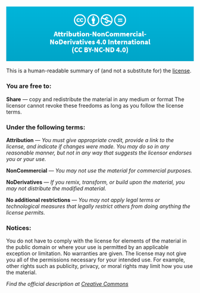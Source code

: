 ![CCBanner](/WikiResources/CCBanner.png)

This is a human-readable summary of (and not a substitute for) the [license](https://creativecommons.org/licenses/by-nc-nd/4.0/legalcode).

### You are free to:

__Share__ — copy and redistribute the material in any medium or format
The licensor cannot revoke these freedoms as long as you follow the license terms.

### Under the following terms:

__Attribution__ — _You must give appropriate credit, provide a link to the license, and indicate if changes were made. You may do so in any reasonable manner, but not in any way that suggests the licensor endorses you or your use._

__NonCommercial__ — _You may not use the material for commercial purposes._

__NoDerivatives__ — _If you remix, transform, or build upon the material, you may not distribute the modified material._

__No additional restrictions__ — _You may not apply legal terms or technological measures that legally restrict others from doing anything the license permits._

### Notices:

You do not have to comply with the license for elements of the material in the public domain or where your use is permitted by an applicable exception or limitation.
No warranties are given. The license may not give you all of the permissions necessary for your intended use. For example, other rights such as publicity, privacy, or moral rights may limit how you use the material.

_Find the official description at [Creative Commons](https://creativecommons.org/licenses/by-nc-nd/4.0/)_

